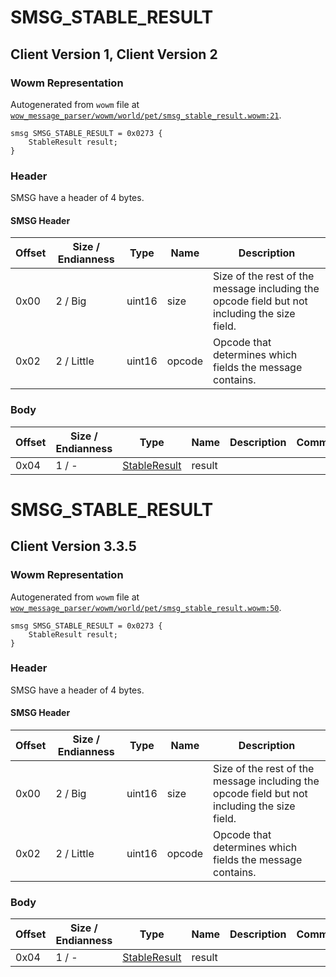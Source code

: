 # SMSG_STABLE_RESULT

## Client Version 1, Client Version 2

### Wowm Representation

Autogenerated from `wowm` file at [`wow_message_parser/wowm/world/pet/smsg_stable_result.wowm:21`](https://github.com/gtker/wow_messages/tree/main/wow_message_parser/wowm/world/pet/smsg_stable_result.wowm#L21).
```rust,ignore
smsg SMSG_STABLE_RESULT = 0x0273 {
    StableResult result;
}
```
### Header

SMSG have a header of 4 bytes.

#### SMSG Header

| Offset | Size / Endianness | Type   | Name   | Description |
| ------ | ----------------- | ------ | ------ | ----------- |
| 0x00   | 2 / Big           | uint16 | size   | Size of the rest of the message including the opcode field but not including the size field.|
| 0x02   | 2 / Little        | uint16 | opcode | Opcode that determines which fields the message contains.|

### Body

| Offset | Size / Endianness | Type | Name | Description | Comment |
| ------ | ----------------- | ---- | ---- | ----------- | ------- |
| 0x04 | 1 / - | [StableResult](stableresult.md) | result |  |  |

# SMSG_STABLE_RESULT

## Client Version 3.3.5

### Wowm Representation

Autogenerated from `wowm` file at [`wow_message_parser/wowm/world/pet/smsg_stable_result.wowm:50`](https://github.com/gtker/wow_messages/tree/main/wow_message_parser/wowm/world/pet/smsg_stable_result.wowm#L50).
```rust,ignore
smsg SMSG_STABLE_RESULT = 0x0273 {
    StableResult result;
}
```
### Header

SMSG have a header of 4 bytes.

#### SMSG Header

| Offset | Size / Endianness | Type   | Name   | Description |
| ------ | ----------------- | ------ | ------ | ----------- |
| 0x00   | 2 / Big           | uint16 | size   | Size of the rest of the message including the opcode field but not including the size field.|
| 0x02   | 2 / Little        | uint16 | opcode | Opcode that determines which fields the message contains.|

### Body

| Offset | Size / Endianness | Type | Name | Description | Comment |
| ------ | ----------------- | ---- | ---- | ----------- | ------- |
| 0x04 | 1 / - | [StableResult](stableresult.md) | result |  |  |

